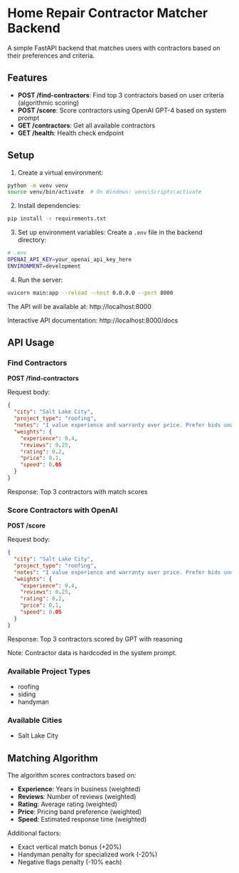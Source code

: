 # Home Repair Contractor Matcher Backend

A simple FastAPI backend that matches users with contractors based on their preferences and criteria.

## Features

- **POST /find-contractors**: Find top 3 contractors based on user criteria (algorithmic scoring)
- **POST /score**: Score contractors using OpenAI GPT-4 based on system prompt
- **GET /contractors**: Get all available contractors
- **GET /health**: Health check endpoint

## Setup

1. Create a virtual environment:
```bash
python -m venv venv
source venv/bin/activate  # On Windows: venv\Scripts\activate
```

2. Install dependencies:
```bash
pip install -r requirements.txt
```

3. Set up environment variables:
Create a `.env` file in the backend directory:
```bash
# .env
OPENAI_API_KEY=your_openai_api_key_here
ENVIRONMENT=development
```

4. Run the server:
```bash
uvicorn main:app --reload --host 0.0.0.0 --port 8000
```

The API will be available at: http://localhost:8000

Interactive API documentation: http://localhost:8000/docs

## API Usage

### Find Contractors

**POST /find-contractors**

Request body:
```json
{
  "city": "Salt Lake City",
  "project_type": "roofing",
  "notes": "I value experience and warranty over price. Prefer bids under 3 weeks.",
  "weights": {
    "experience": 0.4,
    "reviews": 0.25,
    "rating": 0.2,
    "price": 0.1,
    "speed": 0.05
  }
}
```

Response: Top 3 contractors with match scores

### Score Contractors with OpenAI

**POST /score**

Request body:
```json
{
  "city": "Salt Lake City",
  "project_type": "roofing",
  "notes": "I value experience and warranty over price. Prefer bids under 3 weeks.",
  "weights": {
    "experience": 0.4,
    "reviews": 0.25,
    "rating": 0.2,
    "price": 0.1,
    "speed": 0.05
  }
}
```

Response: Top 3 contractors scored by GPT with reasoning

Note: Contractor data is hardcoded in the system prompt.

### Available Project Types
- roofing
- siding  
- handyman

### Available Cities
- Salt Lake City

## Matching Algorithm

The algorithm scores contractors based on:
- **Experience**: Years in business (weighted)
- **Reviews**: Number of reviews (weighted)
- **Rating**: Average rating (weighted)
- **Price**: Pricing band preference (weighted)
- **Speed**: Estimated response time (weighted)

Additional factors:
- Exact vertical match bonus (+20%)
- Handyman penalty for specialized work (-20%)
- Negative flags penalty (-10% each)
